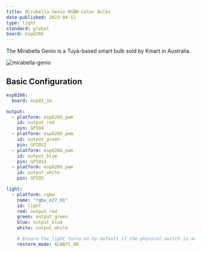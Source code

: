 ```yaml
---
title: Mirabella Genio RGBW Color Bulbs
date-published: 2023-04-12
type: light
standard: global
board: esp8266
---
```


The Mirabella Genio is a Tuya-based smart bulb sold by Kmart in
Australia.

![mirabella-genio](/mirabella-genio-b22-rgbw.jpg)

## Basic Configuration

``` yaml
esp8266:
  board: esp01_1m

output:
  - platform: esp8266_pwm
    id: output_red
    pin: GPIO4
  - platform: esp8266_pwm
    id: output_green
    pin: GPIO12
  - platform: esp8266_pwm
    id: output_blue
    pin: GPIO14
  - platform: esp8266_pwm
    id: output_white
    pin: GPIO5

light:
  - platform: rgbw
    name: "rgbw_e27_01"
    id: light
    red: output_red
    green: output_green
    blue: output_blue
    white: output_white

    # Ensure the light turns on by default if the physical switch is actuated.
    restore_mode: ALWAYS_ON
```
